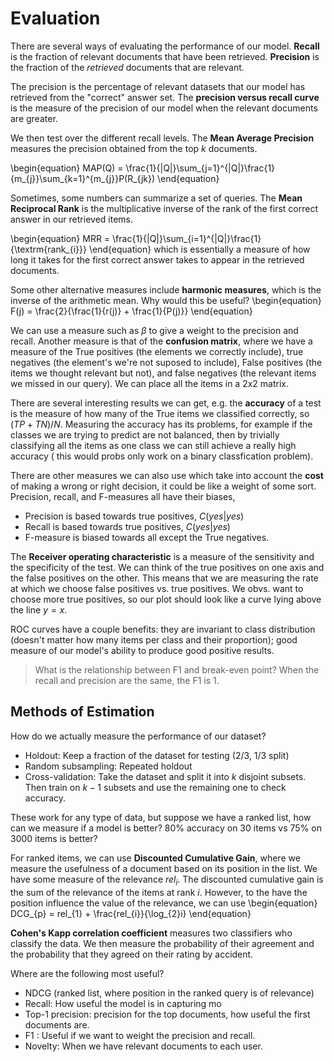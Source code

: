 # Evaluation
There are several ways of evaluating the performance of our model.
**Recall** is the fraction of relevant documents that have been retrieved.
**Precision** is the fraction of the *retrieved* documents that are relevant.

The precision is the percentage of relevant datasets that our model has retrieved
from the "correct" answer set.
The **precision versus recall curve** is the measure of the precision 
of our model when the relevant documents are greater.

We then test over the different recall levels.
The **Mean Average Precision** measures the precision obtained
from the top $k$ documents.

\begin{equation}
MAP(Q) = \frac{1}{|Q|}\sum_{j=1}^{|Q|}\frac{1}{m_{j}}\sum_{k=1}^{m_{j}}P(R_{jk})
\end{equation}

Sometimes, some numbers can summarize a set of queries.
The **Mean Reciprocal Rank** is the multiplicative inverse of the 
rank of the first correct answer in our retrieved items.

\begin{equation}
MRR = \frac{1}{|Q|}\sum_{i=1}^{|Q|}\frac{1}{\textrm{rank_{i}}}
\end{equation}
which is essentially a measure of how long it takes for the first 
correct answer takes to appear in the retrieved documents.

Some other alternative measures include **harmonic measures**, which 
is the inverse of the arithmetic mean. Why would this be useful?
\begin{equation}
F(j) = \frac{2}{\frac{1}{r(j)} + \frac{1}{P(j)}}
\end{equation}

We can use a measure such as $\beta$ to give a weight to the precision
and recall.
Another measure is that of the **confusion matrix**, where we have a 
measure of the True positives (the elements we correctly include), true
negatives (the element's we're not suposed to include), False positives (the 
items we thought relevant but not), and false negatives (the relevant items we 
missed in our query).
We can place all the items in a 2x2 matrix.

There are several interesting results we can get, e.g. the 
**accuracy** of a test is the measure of how many of the True
items we classified correctly, so $(TP + TN) / N$.
Measuring the accuracy has its problems, for example if the classes
we are trying to predict are not balanced, then by trivially classifying
all the items as one class we can still achieve a really high accuracy
( this would probs only work on a binary classfication problem).

There are other measures we can also use which take into account the 
**cost** of making a wrong or right decision, it could be like a weight
of some sort. Precision, recall, and F-measures all have their biases, 

- Precision is based towards true positives, $C(yes|yes)$
- Recall is based towards true positives, $C(yes|yes)$
- F-measure is biased towards all except the True negatives.

The **Receiver operating characteristic** is a measure of the 
sensitivity and the specificity of the test.
We can think of the true positives on one axis and the false positives
on the other. 
This means that we are measuring the rate at which we choose false 
positives vs. true positives. 
We obvs. want to choose more true positives, so our plot 
should look like a curve lying above the line $y=x$.

ROC curves have a couple benefits: they are invariant to class distribution
(doesn't matter how many items per class and their proportion);
good measure of our model's ability to produce good positive results.

> What is the relationship between F1 and break-even point?
When the recall and precision are the same, the F1 is 1.
## Methods of Estimation
 How do we actually measure the performance of our dataset? 

- Holdout: Keep a fraction of the dataset for testing (2/3, 1/3 split)
- Random subsampling: Repeated holdout
- Cross-validation: Take the dataset and split it into $k$ disjoint subsets. Then
train on $k-1$ subsets and use the remaining one to check accuracy.

These work for any type of data, but suppose we have a ranked list, 
how can we measure if a model is better?
80% accuracy on 30 items vs 75% on 3000 items is better?

For ranked items, we can use **Discounted Cumulative Gain**, 
where we measure the usefulness of a document based on its position in the
list.
We have some measure of the relevance $rel_{i}$.
The discounted cumulative gain is the sum of the relevance of the items
at rank $i$. 
However, to the have the position influence the value of the relevance, 
we can use 
\begin{equation}
DCG_{p} = rel_{1} + \frac{rel_{i}}{\log_{2}i}
\end{equation}

**Cohen's Kapp correlation coefficient** measures two classifiers who classify
the data.
We then measure the probability of their agreement and the probability that 
they agreed on their rating by accident.

Where are the following most useful?
- NDCG (ranked list, where position in the ranked query is of relevance)
- Recall: How useful the model is in capturing mo
- Top-1 precision: precision for the top documents, how useful the first documents are.
- F1 : Useful if we want to weight the precision and recall.
- Novelty: When we have relevant documents to each user.
